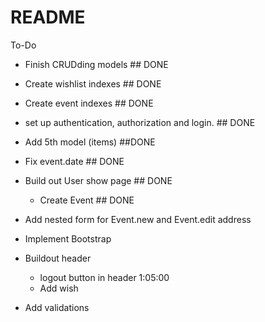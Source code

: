 # README

To-Do

- Finish CRUDding models ## DONE
- Create wishlist indexes ## DONE
- Create event indexes ## DONE
- set up authentication, authorization and login. ## DONE
- Add 5th model (items) ##DONE
- Fix event.date ## DONE


- Build out User show page ## DONE
    - Create Event ## DONE 
- Add nested form for Event.new and Event.edit address
- Implement Bootstrap
- Buildout header
    - logout button in header 1:05:00
    - Add wish
- Add validations
